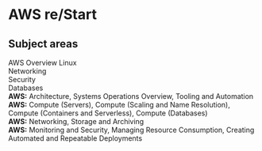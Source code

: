 # AWS re/Start

## Subject areas
AWS Overview
Linux   
Networking   
Security    
Databases   
**AWS:** Architecture, Systems Operations Overview, Tooling and Automation   
**AWS:** Compute (Servers), Compute (Scaling and Name Resolution), Compute (Containers and Serverless), Compute (Databases)    
**AWS:** Networking, Storage and Archiving   
**AWS:** Monitoring and Security, Managing Resource Consumption, Creating Automated and Repeatable Deployments    
